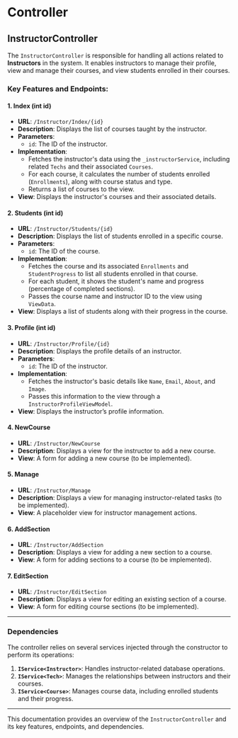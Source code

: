 # Controller

## InstructorController

The `InstructorController` is responsible for handling all actions related to **Instructors** in the system. It enables instructors to manage their profile, view and manage their courses, and view students enrolled in their courses.

### Key Features and Endpoints:

#### 1. **Index (int id)**
- **URL**: `/Instructor/Index/{id}`
- **Description**: Displays the list of courses taught by the instructor.
- **Parameters**: 
  - `id`: The ID of the instructor.
- **Implementation**:
  - Fetches the instructor's data using the `_instructorService`, including related `Techs` and their associated `Courses`.
  - For each course, it calculates the number of students enrolled (`Enrollments`), along with course status and type.
  - Returns a list of courses to the view.
- **View**: Displays the instructor's courses and their associated details.

#### 2. **Students (int id)**
- **URL**: `/Instructor/Students/{id}`
- **Description**: Displays the list of students enrolled in a specific course.
- **Parameters**:
  - `id`: The ID of the course.
- **Implementation**:
  - Fetches the course and its associated `Enrollments` and `StudentProgress` to list all students enrolled in that course.
  - For each student, it shows the student's name and progress (percentage of completed sections).
  - Passes the course name and instructor ID to the view using `ViewData`.
- **View**: Displays a list of students along with their progress in the course.

#### 3. **Profile (int id)**
- **URL**: `/Instructor/Profile/{id}`
- **Description**: Displays the profile details of an instructor.
- **Parameters**:
  - `id`: The ID of the instructor.
- **Implementation**:
  - Fetches the instructor's basic details like `Name`, `Email`, `About`, and `Image`.
  - Passes this information to the view through a `InstructorProfileViewModel`.
- **View**: Displays the instructor’s profile information.

#### 4. **NewCourse**
- **URL**: `/Instructor/NewCourse`
- **Description**: Displays a view for the instructor to add a new course.
- **View**: A form for adding a new course (to be implemented).

#### 5. **Manage**
- **URL**: `/Instructor/Manage`
- **Description**: Displays a view for managing instructor-related tasks (to be implemented).
- **View**: A placeholder view for instructor management actions.

#### 6. **AddSection**
- **URL**: `/Instructor/AddSection`
- **Description**: Displays a view for adding a new section to a course.
- **View**: A form for adding sections to a course (to be implemented).

#### 7. **EditSection**
- **URL**: `/Instructor/EditSection`
- **Description**: Displays a view for editing an existing section of a course.
- **View**: A form for editing course sections (to be implemented).

---

### Dependencies

The controller relies on several services injected through the constructor to perform its operations:

1. **`IService<Instructor>`**: Handles instructor-related database operations.
2. **`IService<Tech>`**: Manages the relationships between instructors and their courses.
3. **`IService<Course>`**: Manages course data, including enrolled students and their progress.

---

This documentation provides an overview of the `InstructorController` and its key features, endpoints, and dependencies.